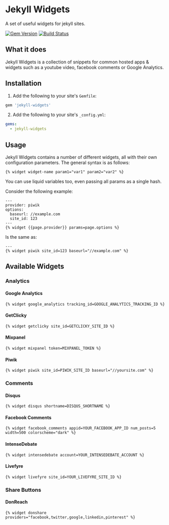 # Jekyll Widgets

A set of useful widgets for jekyll sites.

[![Gem Version](https://badge.fury.io/rb/jekyll-widgets.svg)](https://badge.fury.io/rb/jekyll-widgets) [![Build Status](https://travis-ci.org/abeMedia/jekyll-widgets.svg)](https://travis-ci.org/abemedia/jekyll-widgets)

## What it does

Jekyll Widgets is a collection of snippets for common hosted apps & widgets such as a youtube video, facebook comments or Google Analytics.

## Installation

1. Add the following to your site's `Gemfile`:

  ```ruby
  gem 'jekyll-widgets'
  ```

2. Add the following to your site's `_config.yml`:

  ```yml
  gems:
    - jekyll-widgets
  ```

## Usage

Jekyll Widgets contains a number of different widgets, all with their own configuration parameters.
The general syntax is as follows:

```liquid
{% widget widget-name param1="var1" param2="var2" %}
```

You can use liquid variables too, even passing all params as a single hash.

Consider the following example:

```liquid
---
provider: piwik
options:
  baseurl: //example.com
  site_id: 123
---
{% widget {{page.provider}} params=page.options %}
```

Is the same as:

```liquid
---
{% widget piwik site_id=123 baseurl="//example.com" %}
```

## Available Widgets

### Analytics

#### Google Analytics

```liquid
{% widget google_analytics tracking_id=GOOGLE_ANALYTICS_TRACKING_ID %}
```

#### GetClicky

```liquid
{% widget getclicky site_id=GETCLICKY_SITE_ID %}
```

#### Mixpanel

```liquid
{% widget mixpanel token=MIXPANEL_TOKEN %}
```

#### Piwik

```liquid
{% widget piwik site_id=PIWIK_SITE_ID baseurl="//yoursite.com" %}
```

### Comments

#### Disqus

```liquid
{% widget disqus shortname=DISQUS_SHORTNAME %}
```

#### Facebook Comments

```liquid
{% widget facebook_comments appid=YOUR_FACEBOOK_APP_ID num_posts=5 width=500 colorscheme="dark" %}
```

#### IntenseDebate

```liquid
{% widget intensedebate account=YOUR_INTENSEDEBATE_ACCOUNT %}
```

#### Livefyre

```liquid
{% widget livefyre site_id=YOUR_LIVEFYRE_SITE_ID %}
```

### Share Buttons

#### DonReach

```liquid
{% widget donshare providers="facebook,twitter,google,linkedin,pinterest" %}
```
